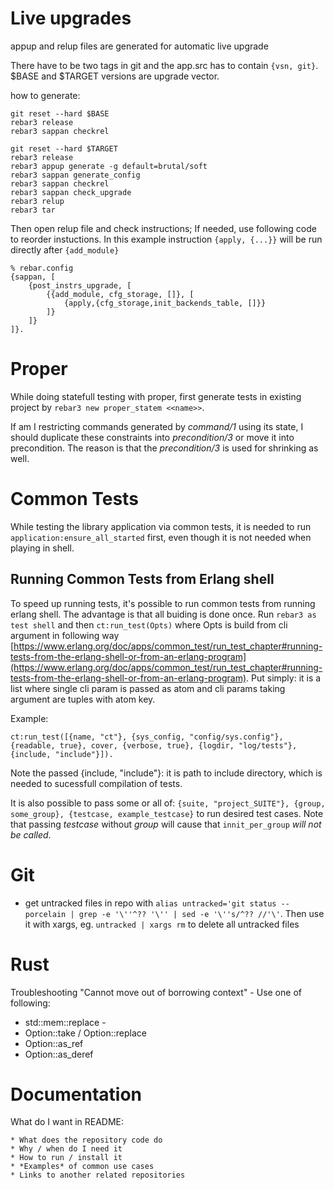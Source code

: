 Live upgrades
=============

appup and relup files are generated for automatic live upgrade

There have to be two tags in git and the app.src has to contain ```{vsn, git}```.
$BASE and $TARGET versions are upgrade vector.

how to generate:

``` shell
git reset --hard $BASE
rebar3 release
rebar3 sappan checkrel

git reset --hard $TARGET
rebar3 release
rebar3 appup generate -g default=brutal/soft
rebar3 sappan generate_config
rebar3 sappan checkrel
rebar3 sappan check_upgrade
rebar3 relup
rebar3 tar   
```

Then open relup file and check instructions; If needed, use following code to reorder instuctions.
In this example instruction ```{apply, {...}}``` will be run directly after ```{add_module}```

```
% rebar.config
{sappan, [
    {post_instrs_upgrade, [
        {{add_module, cfg_storage, []}, [
            {apply,{cfg_storage,init_backends_table, []}}
        ]}
    ]}
]}.

```

Proper
=======

While doing statefull testing with proper, first generate tests in existing project by
```rebar3 new proper_statem <<name>>```.

If am I restricting commands generated by _command/1_ using its state, I should duplicate these
constraints into _precondition/3_ or move it into precondition. The reason is that
the _precondition/3_ is used for shrinking as well.

Common Tests
============

While testing the library application via common tests, it is needed to run
`application:ensure_all_started` first, even though it is not needed when playing in shell.

Running Common Tests from Erlang shell
--------------------------------------

To speed up running tests, it's possible to run common tests from running erlang shell. The advantage is that all buiding is done once. Run `rebar3 as test shell` and then `ct:run_test(Opts)` where Opts is build from cli argument in following way [https://www.erlang.org/doc/apps/common_test/run_test_chapter#running-tests-from-the-erlang-shell-or-from-an-erlang-program](https://www.erlang.org/doc/apps/common_test/run_test_chapter#running-tests-from-the-erlang-shell-or-from-an-erlang-program). Put simply: it is a list where single cli param is passed as atom and cli params taking argument are tuples with atom key.

Example:

```
ct:run_test([{name, "ct"}, {sys_config, "config/sys.config"}, {readable, true}, cover, {verbose, true}, {logdir, "log/tests"}, {include, "include"}]).
```

Note the passed {include, "include"}: it is path to include directory, which is needed to sucessfull compilation of tests.

It is also possible to pass some or all of: `{suite, "project_SUITE"}, {group, some_group}, {testcase, example_testcase}` to run desired test cases.
Note that passing _testcase_ without _group_ will cause that `innit_per_group` *will not be called*.

Git
===

* get untracked files in repo with `alias untracked='git status --porcelain | grep -e '\''^?? '\'' | sed -e '\''s/^?? //'\'`. Then use it with xargs, eg. `untracked | xargs rm` to delete all untracked files

Rust
====

Troubleshooting "Cannot move out of borrowing context" - Use one of following:

  * std::mem::replace - 
  * Option::take / Option::replace
  * Option::as_ref
  * Option::as_deref

Documentation
=============

What do I want in README: 

    * What does the repository code do
    * Why / when do I need it
    * How to run / install it
    * *Examples* of common use cases
    * Links to another related repositories

